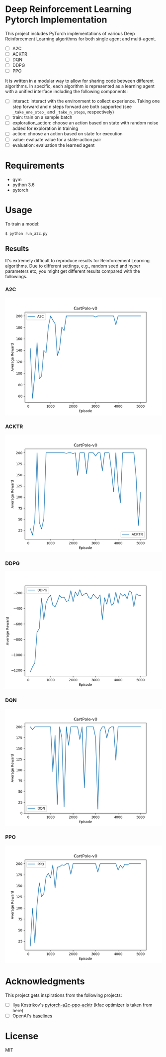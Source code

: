 # Deep Reinforcement Learning Pytorch Implementation

This project includes PyTorch implementations of various Deep Reinforcement Learning algorithms for both single agent and multi-agent.

- [ ] A2C
- [ ] ACKTR
- [ ] DQN
- [ ] DDPG
- [ ] PPO

It is written in a modular way to allow for sharing code between different algorithms. In specific, each algorithm is represented as a learning agent with a unified interface including the following components:
- [ ] interact: interact with the environment to collect experience. Taking one step forward and n steps forward are both supported (see `_take_one_step_` and `_take_n_steps`, respectively)
- [ ] train: train on a sample batch
- [ ] exploration_action: choose an action based on state with random noise added for exploration in training
- [ ] action: choose an action based on state for execution
- [ ] value: evaluate value for a state-action pair
- [ ] evaluation: evaluation the learned agent

# Requirements

- gym
- python 3.6
- pytorch

# Usage

To train a model:

```
$ python run_a2c.py
```

## Results
It's extremely difficult to reproduce results for Reinforcement Learning algorithms. Due to different settings, e.g., random seed and hyper parameters etc, you might get different results compared with the followings.

### A2C

![CartPole-v0](output/CartPole-v0_a2c.png)

### ACKTR

![CartPole-v0](output/CartPole-v0_acktr.png)

### DDPG

![Pendulum-v0](output/Pendulum-v0_ddpg.png)

### DQN

![CartPole-v0](output/CartPole-v0_dqn.png)

### PPO

![CartPole-v0](output/CartPole-v0_ppo.png)


# Acknowledgments
This project gets inspirations from the following projects:
- [ ] Ilya Kostrikov's [pytorch-a2c-ppo-acktr](https://github.com/ChenglongChen/pytorch-a2c-ppo-acktr) (kfac optimizer is taken from here)
- [ ] OpenAI's [baselines](https://github.com/openai/baselines)

# License
MIT
